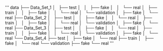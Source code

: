 '''
data
├── Data_Set_1
│   ├── test
│   │   ├── fake
│   │   └── real
│   ├── train
│   │   ├── fake
│   │   └── real
│   └── validation
│       ├── fake
│       └── real
├── Data_Set_2
│   ├── test
│   │   ├── fake
│   │   └── real
│   ├── train
│   │   ├── fake
│   │   └── real
│   └── validation
│       ├── fake
│       └── real
├── Data_Set_3
│   ├── test
│   │   ├── fake
│   │   └── real
│   ├── train
│   │   ├── fake
│   │   └── real
│   └── validation
│       ├── fake
│       └── real
└── Data_Set_4
    ├── test
    │   ├── fake
    │   └── real
    ├── train
    │   ├── fake
    │   └── real
    └── validation
        ├── fake
        └── real
'''
